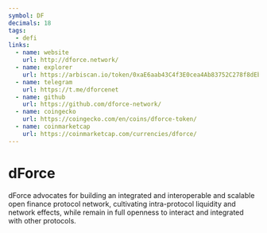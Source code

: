 ```yaml
---
symbol: DF
decimals: 18
tags:
  - defi
links:
  - name: website
    url: http://dforce.network/
  - name: explorer
    url: https://arbiscan.io/token/0xaE6aab43C4f3E0cea4Ab83752C278f8dEbabA689
  - name: telegram
    url: https://t.me/dforcenet
  - name: github
    url: https://github.com/dforce-network/
  - name: coingecko
    url: https://coingecko.com/en/coins/dforce-token/
  - name: coinmarketcap
    url: https://coinmarketcap.com/currencies/dforce/
---
```


# dForce

dForce advocates for building an integrated and interoperable and scalable open finance protocol network, cultivating intra-protocol liquidity and network effects, while remain in full openness to interact and integrated with other protocols.
